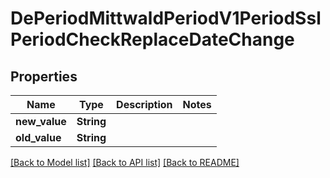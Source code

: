 # DePeriodMittwaldPeriodV1PeriodSslPeriodCheckReplaceDateChange

## Properties

Name | Type | Description | Notes
------------ | ------------- | ------------- | -------------
**new_value** | **String** |  | 
**old_value** | **String** |  | 

[[Back to Model list]](../README.md#documentation-for-models) [[Back to API list]](../README.md#documentation-for-api-endpoints) [[Back to README]](../README.md)


